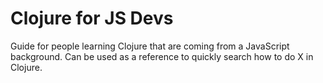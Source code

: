 # Clojure for JS Devs

Guide for people learning Clojure that are coming from a JavaScript background.
Can be used as a reference to quickly search how to do X in Clojure.
